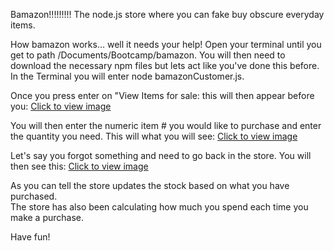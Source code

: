 Bamazon!!!!!!!!!
The node.js store where you can fake buy obscure everyday items.

How bamazon works... well it needs your help!  Open your terminal until you get to path /Documents/Bootcamp/bamazon. 
You will then need to download the necessary npm files but lets act like you've done this before. 
In the Terminal you will enter node bamazonCustomer.js.

Once you press enter on "View Items for sale: this will then appear before you:
[Click to view image](screenshots/bamazonCustOne.JPG)

You will then enter the numeric item # you would like to purchase and enter the quantity you need.
This will what you will see:
[Click to view image](screenshots/bamazonCustTwo.JPG)

Let's say you forgot something and need to go back in the store.
You will then see this:
[Click to view image](screenshots/bamazonCustThree.JPG)

As you can tell the store updates the stock based on what you have purchased.  
The store has also been calculating how much you spend each time you make a purchase.

Have fun!